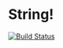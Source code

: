# String!
[![Build Status](https://travis-ci.org/leprik0n/str.svg?branch=string)](https://travis-ci.org/leprik0n/str)
